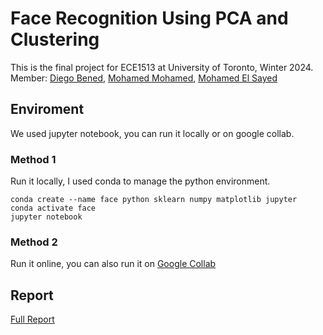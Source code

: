 # Face Recognition Using PCA and Clustering

This is the final project for ECE1513 at University of Toronto, Winter 2024.
Member: [Diego Bened](https://github.com/diegobened), [Mohamed Mohamed](https://github.com/gekavic), [Mohamed El Sayed](https://github.com/mbasyoni)

## Enviroment

We used jupyter notebook, you can run it locally or on google collab.

### Method 1

Run it locally, I used conda to manage the python environment.

```
conda create --name face python sklearn numpy matplotlib jupyter
conda activate face
jupyter notebook
```

### Method 2

Run it online, you can also run it on [Google Collab](https://colab.research.google.com/)

## Report

[Full Report](./report/ECE1513_Final_Project_Report.pdf)
